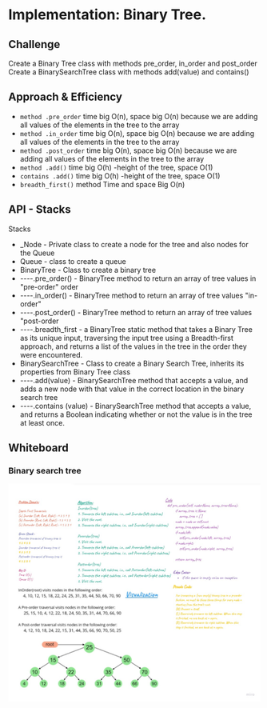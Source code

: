 # Implementation: Binary Tree.

## Challenge
Create a Binary Tree class with methods pre_order, in_order and post_order Create a BinarySearchTree class with methods add(value) and contains()

## Approach & Efficiency
 - `method .pre_order` time big O(n), space big O(n) because we are adding all values of the elements in the tree to the array
-  `method .in_order` time big O(n), space big O(n) because we are adding all values of the elements in the tree to the array
 - `method .post_order` time big O(n), space big O(n) because we are adding all values of the elements in the tree to the array
 - `method .add()` time big O(h) -height of the tree, space O(1)
 - `contains .add()` time big O(h) -height of the tree, space O(1)
-  `breadth_first()` method Time and space Big O(n)

## API - Stacks
Stacks
-	_Node - Private class to create a node for the tree and also nodes for the Queue 
-	Queue - class to create a queue
-	BinaryTree - Class to create a binary tree
-	----.pre_order() - BinaryTree method to return an array of tree values in "pre-order" order
-	----.in_order() - BinaryTree method to return an array of tree values "in-order"
-	----.post_order() - BinaryTree method to return an array of tree values "post-order
-	----.breadth_first - a BinaryTree static method that takes a Binary Tree as its unique input, traversing the input tree using a Breadth-first approach, and returns a list of the values in the tree in the order they were encountered.
-	BinarySearchTree - Class to create a Binary Search Tree, inherits its properties from Binary Tree class
-	----.add(value) - BinarySearchTree method that accepts a value, and adds a new node with that value in the correct location in the binary search tree
-	----.contains (value) - BinarySearchTree method that accepts a value, and returns a Boolean indicating whether or not the value is in the tree at least once.





## Whiteboard 

### Binary search tree
![alt text](./bst.jpg "Binary search tree")




